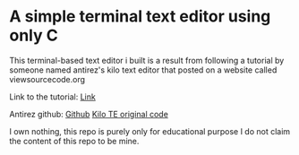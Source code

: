 # A simple terminal text editor using only C

This terminal-based text editor i built is a result from
following a tutorial by someone named antirez's kilo text editor
that posted on a website called viewsourcecode.org

Link to the tutorial:
[Link](https://viewsourcecode.org/snaptoken/kilo/)

Antirez github:
[Github](https://github.com/antirez/)
[Kilo TE original code](https://github.com/antirez/kilo)

I own nothing, this repo is purely only for educational purpose
I do not claim the content of this repo to be mine.
